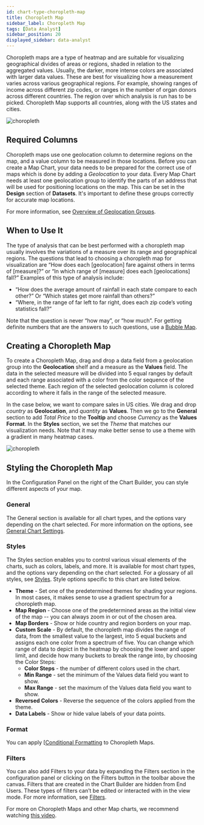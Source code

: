 ```yaml
---
id: chart-type-choropleth-map
title: Choropleth Map
sidebar_label: Choropleth Map
tags: [Data Analyst]
sidebar_position: 20
displayed_sidebar: data-analyst
---
```


<div style={{textAlign: "justify"}}>

Choropleth maps are a type of heatmap and are suitable for visualizing geographical divides of areas or regions, shaded in relation to the aggregated values. Usually, the darker, more intense colors are associated with larger data values. These are best for visualizing how a measurement varies across various geographical regions. For example, showing ranges of income across different zip codes, or ranges in the number of organ donors across different countries. The region over which analysis is run has to be picked. Choropleth Map supports all countries, along with the US states and cities.

![choropleth](https://s3.amazonaws.com/cdn.qrvey.com/documentation_assets/ui-docs/dataviews/chart-types-all/Choropleth/choropleth.png#thumbnail)


## Required Columns
Choropleth maps use one geolocation column to determine regions on the map, and a value column to be measured in those locations. 
Before you can create a Map Chart, your data needs to be prepared for the correct use of maps which is done by adding a *Geolocation* to your data.
Every Map Chart needs at least one geolocation group to identify the parts of an address that will be used for positioning locations on the map. This can be set in the **Design** section of **Datasets**. It's important to define these groups correctly for accurate map locations.

For more information, see [Overview of Geolocation Groups](../../05-Working%20with%20Data/Datasets/02-Design/02-Geolocation/overview-of-geolocation.md).


## When to Use It
The type of analysis that can be best performed with a choropleth map usually involves the variations of a measure over its range and geographical regions. The questions that lead to choosing a choropleth map for visualization are “How does each [geolocation] fare against others in terms of [measure]?” or “In which range of [measure] does each [geolocations] fall?” Examples of this type of analysis include:
* “How does the average amount of rainfall in each state compare to each other?” Or “Which states get more rainfall than others?”
* “Where, in the range of far left to far right, does each zip code’s voting statistics fall?”

Note that the question is never “how may”, or “how much”. For getting definite numbers that are the answers to such questions, use a [Bubble Map](bubble-map.md).

## Creating a Choropleth Map

To create a Choropleth Map, drag and drop a data field from a geolocation group into the **Geolocation** shelf and a measure as the **Values** field. The data in the selected measure will be divided into 5 equal ranges by default and each range associated with a color from the color sequence of the selected theme. Each region of the selected geolocation column is colored according to where it falls in the range of the selected measure. 

In the case below, we want to compare sales in US cities. We drag and drop *country* as **Geolocation**, and *quantity* as **Values**. Then we go to the **General** section to add *Total Price* to the **Tooltip** and choose *Currency* as the **Values Format**. In the **Styles** section, we set the *Theme* that matches our visualization needs. Note that it may make better sense to use a theme with a gradient in many heatmap cases.  


![choropleth](https://s3.amazonaws.com/cdn.qrvey.com/documentation_assets/ui-docs/dataviews/chart-types-all/Choropleth/create.gif#thumbnail)


## Styling the Choropleth Map 
In the Configuration Panel on the right of the Chart Builder, you can style different aspects of your map.

### General
The General section is available for all chart types, and the options vary depending on the chart selected. For more information on the options, see [General Chart Settings](../09-Configure%20charts/general-chart-settings.md).

### Styles
The Styles section enables you to control various visual elements of the charts, such as colors, labels, and more. It is available for most chart types, and the options vary depending on the chart selected. For a glossary of all styles, see [Styles](../09-Configure%20charts/chart-styles.md). Style options specific to this chart are listed below. 

* **Theme** - Set one of the predetermined themes for shading your regions. In most cases, it makes sense to use a gradient spectrum for a choropleth map. 
* **Map Region** - Choose one of the predetermined areas as the initial view of the map -- you can always zoom in or out of the chosen area.
* **Map Borders** - Show or hide country and region borders on your map.  
* **Custom Scale** - By default, the choropleth map divides the range of data, from the smallest value to the largest, into 5 equal buckets and assigns each one color from a spectrum of five. You can change which range of data to depict in the heatmap by choosing the lower and upper limit, and decide how many buckets to break the range into, by choosing the Color Steps:
  * **Color Steps** - the number of different colors used in the chart.
  * **Min Range** - set the minimum of the Values data field you want to show.
  * **Max Range** - set the maximum of the Values data field you want to show.
* **Reversed Colors** -  Reverse the sequence of the colors applied from the theme.
* **Data Labels** -  Show or hide value labels of your data points.

### Format
You can apply [[Conditional Formatting](../09-Configure%20charts/chart-format.md#small-multiples#conditional-formatting) to Choropleth Maps.

### Filters
You can also add Filters to your data by expanding the Filters section in the configuration panel or clicking on the Filters button in the toolbar above the canvas. 
Filters that are created in the Chart Builder are hidden from End Users. These types of filters can’t be edited or interacted with in the view mode. For more information, see [Filters](../09-Configure%20charts/chart-filters.md).



For more on Choropleth Maps and other Map charts, we recommend watching <a href="/docs-v2/video-training/legacy/map-chart.md" target="_blank">this video</a>.




</div>